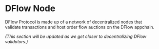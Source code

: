 # DFlow Node

DFlow Protocol is made up of a network of decentralized nodes that validate transactions and host order flow auctions on the DFlow appchain.

_(This section will be updated as we get closer to decentralizing DFlow validators.)_
